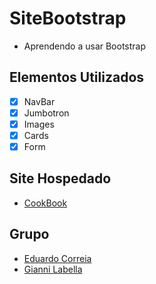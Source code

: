 # SiteBootstrap
* Aprendendo a usar Bootstrap

## Elementos Utilizados
* [x] NavBar
* [x] Jumbotron
* [x] Images
* [x] Cards
* [x] Form

## Site Hospedado
* [CookBook](https://gianni-lab.github.io/SiteBootstrap/)

## Grupo
* [Eduardo Correia](https://github.com/eduardo-ehsc)
* [Gianni Labella](https://github.com/gianni-lab)
